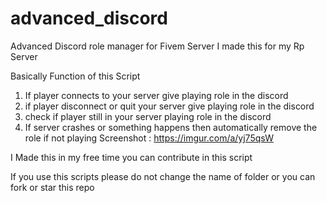 # advanced_discord
Advanced Discord role manager for Fivem Server
I made this for my Rp Server

Basically Function of this Script
1. If player connects to your server give playing role in the discord
2. if player disconnect or quit your server give playing role in the discord
3. check if player still in your server playing role in the discord
4. If server crashes or something happens then automatically remove the role if not playing
Screenshot : https://imgur.com/a/yj75qsW

I Made this in my free time you can contribute in this script 

If you use this scripts please do not change the name of folder or you can fork or star this repo
